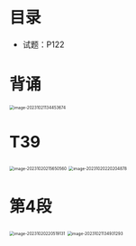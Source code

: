 # 目录

* 试题：P122



# 背诵

<img src="https://cvp.oss-cn-shanghai.aliyuncs.com/picgo/202310211344778.png" alt="image-20231021134453674" style="zoom:50%;" />



# T39

<img src="https://cvp.oss-cn-shanghai.aliyuncs.com/picgo/202310202156657.png" alt="image-20231020215650560" style="zoom: 50%;" />

<img src="https://cvp.oss-cn-shanghai.aliyuncs.com/picgo/202310202202952.png" alt="image-20231020220204878" style="zoom:50%;" />



# 第4段

<img src="https://cvp.oss-cn-shanghai.aliyuncs.com/picgo/202310202205250.png" alt="image-20231020220519131" style="zoom:50%;" />

<img src="https://cvp.oss-cn-shanghai.aliyuncs.com/picgo/202310211349480.png" alt="image-20231021134931293" style="zoom:50%;" />



# 
